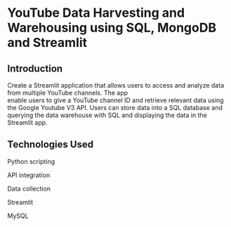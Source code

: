 # YouTube Data Harvesting and Warehousing using SQL, MongoDB and Streamlit

## **Introduction** 

Create a Streamlit application that allows users to access and analyze data from multiple YouTube channels. The app  
enable users to give a YouTube channel ID and retrieve relevant data using the Google Youtube V3 API. 
Users can store data into a SQL database and querying the data warehouse 
with SQL and displaying the data in the Streamlit app.

## **Technologies Used**

  Python scripting
  
  API integration
  
  Data collection
  
  Streamlit
  
  MySQL
